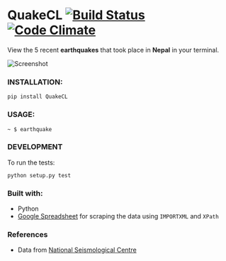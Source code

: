 # QuakeCL [![Build Status](https://travis-ci.org/amitness/QuakeCL.svg?branch=master)](https://travis-ci.org/amitness/QuakeCL) [![Code Climate](https://codeclimate.com/github/amitness/QuakeCL/badges/gpa.svg)](https://codeclimate.com/github/amitness/QuakeCL)
View the 5 recent **earthquakes** that took place in **Nepal** in your terminal.

![Screenshot](https://1.bp.blogspot.com/-VqSshLgpYUs/V8MZTsR7fPI/AAAAAAAACxc/_XiZkz2tlgsqjh0veID2elAYZWxzaAwxQCLcB/s1600/Screenshot%2Bfrom%2B2016-08-28%2B22%253A31%253A38.png)

### INSTALLATION:
```
pip install QuakeCL
```

### USAGE:
    ~ $ earthquake

### DEVELOPMENT

To run the tests:

```
python setup.py test
```

### Built with:
 * Python
 * [Google Spreadsheet](https://docs.google.com/spreadsheets/d/1eeIOB58Dn5qRNWTySqrL35U8xY3JjZ7yhg5Dpxvbz8s/edit) for scraping the data using `IMPORTXML` and `XPath`


### References
 * Data from [National Seismological Centre](http://www.seismonepal.gov.np)
